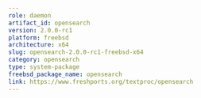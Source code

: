 ```yaml
---
role: daemon
artifact_id: opensearch
version: 2.0.0-rc1
platform: freebsd
architecture: x64
slug: opensearch-2.0.0-rc1-freebsd-x64
category: opensearch
type: system-package
freebsd_package_name: opensearch
link: https://www.freshports.org/textproc/opensearch
---
```

